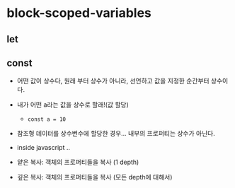 # block-scoped-variables
## let


## const
- 어떤 값이 상수다, 원래 부터 상수가 아니라, 선언하고 값을 지정한 순간부터 상수이다. 
- 내가 어떤 a라는 값을 상수로 할래!(값 할당)
  - `const a = 10`  

- 참조형 데이터를 상수변수에 할당한 경우... 내부의 프로퍼티는 상수가 아닌다. 
 - inside javascript .. 


- 얕은 복사: 객체의 프로퍼티들을 복사 (1 depth) 
- 깊은 복사: 객체의 프로퍼티들을 복사 (모든 depth에 대해서) 

  
 
 

